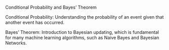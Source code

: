 Conditional Probability and Bayes’ Theorem
 
Conditional Probability: Understanding the probability of an event given that another event has occurred.

Bayes’ Theorem: Introduction to Bayesian updating, which is fundamental for many machine learning algorithms, such as Naive Bayes and Bayesian Networks.

